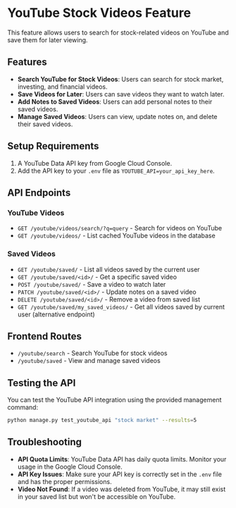 # YouTube Stock Videos Feature

This feature allows users to search for stock-related videos on YouTube and save them for later viewing.

## Features

- **Search YouTube for Stock Videos**: Users can search for stock market, investing, and financial videos.
- **Save Videos for Later**: Users can save videos they want to watch later.
- **Add Notes to Saved Videos**: Users can add personal notes to their saved videos.
- **Manage Saved Videos**: Users can view, update notes on, and delete their saved videos.

## Setup Requirements

1. A YouTube Data API key from Google Cloud Console.
2. Add the API key to your `.env` file as `YOUTUBE_API=your_api_key_here`.

## API Endpoints

### YouTube Videos

- `GET /youtube/videos/search/?q=query` - Search for videos on YouTube
- `GET /youtube/videos/` - List cached YouTube videos in the database

### Saved Videos

- `GET /youtube/saved/` - List all videos saved by the current user
- `GET /youtube/saved/<id>/` - Get a specific saved video
- `POST /youtube/saved/` - Save a video to watch later
- `PATCH /youtube/saved/<id>/` - Update notes on a saved video
- `DELETE /youtube/saved/<id>/` - Remove a video from saved list
- `GET /youtube/saved/my_saved_videos/` - Get all videos saved by current user (alternative endpoint)

## Frontend Routes

- `/youtube/search` - Search YouTube for stock videos
- `/youtube/saved` - View and manage saved videos

## Testing the API

You can test the YouTube API integration using the provided management command:

```bash
python manage.py test_youtube_api "stock market" --results=5
```

## Troubleshooting

- **API Quota Limits**: YouTube Data API has daily quota limits. Monitor your usage in the Google Cloud Console.
- **API Key Issues**: Make sure your API key is correctly set in the `.env` file and has the proper permissions.
- **Video Not Found**: If a video was deleted from YouTube, it may still exist in your saved list but won't be accessible on YouTube.
